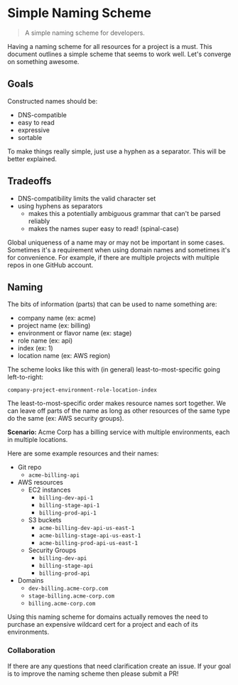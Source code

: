 # Simple Naming Scheme
> A simple naming scheme for developers.

Having a naming scheme for all resources for a project is a must. This document outlines a simple scheme that seems to work well. Let's converge on something awesome.

## Goals
Constructed names should be:

- DNS-compatible
- easy to read
- expressive
- sortable

To make things really simple, just use a hyphen as a separator. This will be better explained.

## Tradeoffs

- DNS-compatibility limits the valid character set
- using hyphens as separators
  - makes this a potentially ambiguous grammar that can't be parsed reliably
  - makes the names super easy to read! (spinal-case)

Global uniqueness of a name may or may not be important in some cases. Sometimes it's a requirement when using domain names and sometimes it's for convenience. For example, if there are multiple projects with multiple repos in one GitHub account.

## Naming

The bits of information (parts) that can be used to name something are:
- company name (ex: acme)
- project name (ex: billing)
- environment or flavor name (ex: stage)
- role name (ex: api)
- index (ex: 1)
- location name (ex: AWS region)

The scheme looks like this with (in general) least-to-most-specific going left-to-right:

`company-project-environment-role-location-index`

The least-to-most-specific order makes resource names sort together. We can leave off parts of the name as long as other resources of the same type do the same (ex: AWS security groups).

**Scenario:**
Acme Corp has a billing service with multiple environments, each in multiple locations.

Here are some example resources and their names:
- Git repo
  - `acme-billing-api`
- AWS resources
  - EC2 instances
    - `billing-dev-api-1`
    - `billing-stage-api-1`
    - `billing-prod-api-1`
  - S3 buckets
    - `acme-billing-dev-api-us-east-1`
    - `acme-billing-stage-api-us-east-1`
    - `acme-billing-prod-api-us-east-1`
  - Security Groups
    - `billing-dev-api`
    - `billing-stage-api`
    - `billing-prod-api`
- Domains
    - `dev-billing.acme-corp.com`
    - `stage-billing.acme-corp.com`
    - `billing.acme-corp.com`

Using this naming scheme for domains actually removes the need to purchase an expensive wildcard cert for a project and each of its environments.

### Collaboration
If there are any questions that need clarification create an issue. If your goal is to improve the naming scheme then please submit a PR!
